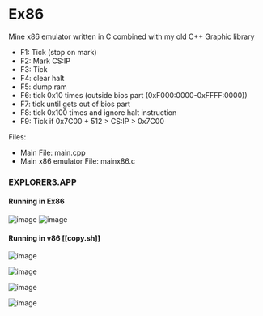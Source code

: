# Ex86
Mine x86 emulator written in C combined with my old C++ Graphic library

- F1: Tick (stop on mark)
- F2: Mark CS:IP
- F3: Tick
- F4: clear halt
- F5: dump ram
- F6: tick 0x10 times (outside bios part (0xF000:0000-0xFFFF:0000))
- F7: tick until gets out of bios part
- F8: tick 0x100 times and ignore halt instruction
- F9: Tick if 0x7C00 + 512 > CS:IP > 0x7C00
  
Files:
- Main File: main.cpp
- Main x86 emulator File: mainx86.c

### EXPLORER3.APP
#### Running in Ex86
![image](https://github.com/user-attachments/assets/820904f6-0b6a-4aba-9ba9-4f18c83ec8c8)
![image](https://github.com/user-attachments/assets/54fc064a-51cb-4564-815f-e1d1621f340a)
#### Running in v86 [[copy.sh]]
![image](https://github.com/user-attachments/assets/5508c37e-b6cf-48a9-9dcc-f5b8483379fc)


![image](https://github.com/user-attachments/assets/3abd16f2-2c40-4a64-87ce-58c7205a5626)

![image](https://github.com/user-attachments/assets/ef5e6945-0ff3-4bcd-a9e5-a12e50828342)

![image](https://github.com/user-attachments/assets/1a15dae0-81b0-4e47-a515-3e7756454b3b)
